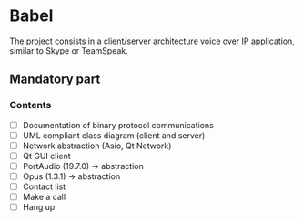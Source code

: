 # Babel

The project consists in a client/server architecture voice over IP application, similar to Skype or TeamSpeak.

## Mandatory part

### Contents
- [ ] Documentation of binary protocol communications
- [ ] UML compliant class diagram (client and server)
- [ ] Network abstraction (Asio, Qt Network)
- [ ] Qt GUI client
- [ ] PortAudio (19.7.0) -> abstraction
- [ ] Opus (1.3.1) -> abstraction
- [ ] Contact list
- [ ] Make a call
- [ ] Hang up
